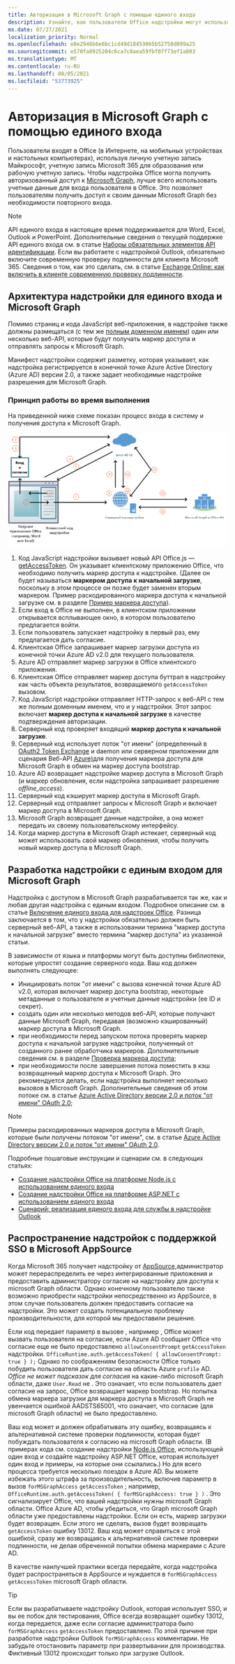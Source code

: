 ```yaml
---
title: Авторизация в Microsoft Graph с помощью единого входа
description: Узнайте, как пользователи Office надстройки могут использовать один вход (SSO) для получения данных из Microsoft Graph.
ms.date: 07/27/2021
localization_priority: Normal
ms.openlocfilehash: e8e2946b6e6bc1cd49d18453065b52758d099a25
ms.sourcegitcommit: e570fa8925204c6ca7c8aea59fbf07f73ef1a803
ms.translationtype: MT
ms.contentlocale: ru-RU
ms.lasthandoff: 08/05/2021
ms.locfileid: "53773925"
---
```

# <a name="authorize-to-microsoft-graph-with-sso"></a>Авторизация в Microsoft Graph с помощью единого входа

Пользователи входят в Office (в Интернете, на мобильных устройствах и настольных компьютерах), используя личную учетную запись Майкрософт, учетную запись Microsoft 365 для образования или рабочую учетную запись. Чтобы надстройка Office могла получить авторизованный доступ к [Microsoft Graph](https://developer.microsoft.com/graph/docs), лучше всего использовать учетные данные для входа пользователя в Office. Это позволяет пользователям получить доступ к своим данным Microsoft Graph без необходимости повторного входа.

> [!NOTE]
> API единого входа в настоящее время поддерживается для Word, Excel, Outlook и PowerPoint. Дополнительные сведения о текущей поддержке API единого входа см. в статье [Наборы обязательных элементов API идентификации](../reference/requirement-sets/identity-api-requirement-sets.md).
> Если вы работаете с надстройкой Outlook, обязательно включите современную проверку подлинности для клиента Microsoft 365. Сведения о том, как это сделать, см. в статье [Exchange Online: как включить в клиенте современную проверку подлинности](https://social.technet.microsoft.com/wiki/contents/articles/32711.exchange-online-how-to-enable-your-tenant-for-modern-authentication.aspx).

## <a name="add-in-architecture-for-sso-and-microsoft-graph"></a>Архитектура надстройки для единого входа и Microsoft Graph

Помимо страниц и кода JavaScript веб-приложения, в надстройке также должны размещаться (с тем же [полным доменном именем](/windows/desktop/DNS/f-gly#_dns_fully_qualified_domain_name_fqdn__gly)) один или несколько веб-API, которые будут получать маркер доступа и отправлять запросы к Microsoft Graph.

Манифест надстройки содержит разметку, которая указывает, как надстройка регистрируется в конечной точке Azure Active Directory (Azure AD) версии 2.0, а также задает необходимые надстройке разрешения для Microsoft Graph.

### <a name="how-it-works-at-runtime"></a>Принцип работы во время выполнения

На приведенной ниже схеме показан процесс входа в систему и получения доступа к Microsoft Graph.

![Схема, показывающая процесс SSO.](../images/sso-access-to-microsoft-graph.png)

1. Код JavaScript надстройки вызывает новый API Office.js — [getAccessToken](/javascript/api/office-runtime/officeruntime.auth#getAccessToken_options_). Он указывает клиентскому приложению Office, что необходимо получить маркер доступа к надстройке. (Далее он будет называться **маркером доступа к начальной загрузке**, поскольку в этом процессе он позже будет заменен вторым маркером. Пример раскодированного маркера доступа к начальной загрузке см. в разделе [Пример маркера доступа](sso-in-office-add-ins.md#example-access-token)).
2. Если вход в Office не выполнен, в клиентском приложении открывается всплывающее окно, в котором пользователю предлагается войти.
3. Если пользователь запускает надстройку в первый раз, ему предлагается дать согласие.
4. Клиентская Office запрашивает маркер  загрузки доступа из конечной точки Azure AD v2.0 для текущего пользователя.
5. Azure AD отправляет маркер загрузки в Office клиентского приложения.
6. Клиентская Office отправляет маркер доступа  буттрап в надстройку как часть объекта результатов, возвращаемого `getAccessToken` вызовом.
7. Код JavaScript надстройки отправляет HTTP-запрос к веб-API с тем же полным доменным именем, что и у надстройки. Этот запрос включает **маркер доступа к начальной загрузке** в качестве подтверждения авторизации.
8. Серверный код проверяет входящий **маркер доступа к начальной загрузке**.
9. Серверный код использует поток "от имени" (определенный в [OAuth2 Token Exchange](https://tools.ietf.org/html/draft-ietf-oauth-token-exchange-02) и daemon или серверном приложении для сценария Веб-API [Azure)](/azure/active-directory/develop/active-directory-authentication-scenarios)для получения маркера доступа для Microsoft Graph в обмен на маркер доступа bootstrap.
10. Azure AD возвращает надстройке маркер доступа в Microsoft Graph (и маркер обновления, если надстройка запрашивает разрешение *offline_access*).
11. Серверный код кэширует маркер доступа в Microsoft Graph.
12. Серверный код отправляет запросы к Microsoft Graph и включает маркер доступа в Microsoft Graph.
13. Microsoft Graph возвращает данные надстройке, а она может передать их своему пользовательскому интерфейсу.
14. Когда маркер доступа в Microsoft Graph истекает, серверный код может использовать свой маркер обновления, чтобы получить новый маркер доступа в Microsoft Graph.

## <a name="develop-an-sso-add-in-that-accesses-microsoft-graph"></a>Разработка надстройки с единым входом для Microsoft Graph

Надстройка с доступом в Microsoft Graph разрабатывается так же, как и любая другая надстройка с единым входом. Подробное описание см. в статье [Включение единого входа для надстроек Office](../develop/sso-in-office-add-ins.md). Разница заключается в том, что у надстройки обязательно должен быть серверный веб-API, а также в использовании термина "маркер доступа к начальной загрузке" вместо термина "маркер доступа" из указанной статьи.

В зависимости от языка и платформы могут быть доступны библиотеки, которые упростят создание серверного кода. Ваш код должен выполнять следующее:

* Инициировать поток "от имени" с вызова конечной точки Azure AD v2.0, которая включает маркер доступа bootstrap, некоторые метаданные о пользователе и учетные данные надстройки (ее ID и секрет).
* создать один или несколько методов веб-API, которые получают данные Microsoft Graph, передавая (возможно кэшированный) маркер доступа в Microsoft Graph.
* при необходимости перед запуском потока проверять маркер доступа к начальной загрузке надстройки, полученный от созданного ранее обработчика маркеров. Дополнительные сведения см. в разделе [Проверка маркера доступа](sso-in-office-add-ins.md#validate-the-access-token); 
* при необходимости после завершения потока поместить в кэш возвращенный маркер доступа к Microsoft Graph. Это рекомендуется делать, если надстройка выполняет несколько вызовов в Microsoft Graph. Дополнительные сведения об этом потоке см. в статье [Azure Active Directory версии 2.0 и поток "от имени" OAuth 2.0](/azure/active-directory/develop/active-directory-v2-protocols-oauth-on-behalf-of);

> [!NOTE]
> Примеры раскодированных маркеров доступа в Microsoft Graph, которые были получены потоком "от имени", см. в статье [Azure Active Directory версии 2.0 и поток "от имени" OAuth 2.0](/azure/active-directory/develop/active-directory-v2-protocols-oauth-on-behalf-of).

Подробные пошаговые инструкции и сценарии см. в следующих статьях:

* [Создание надстройки Office на платформе Node.js с использованием единого входа](create-sso-office-add-ins-nodejs.md)
* [Создание надстройки Office на платформе ASP.NET с использованием единого входа](create-sso-office-add-ins-aspnet.md)
* [Сценарий: реализация единого входа для службы в надстройке Outlook](../outlook/implement-sso-in-outlook-add-in.md)

## <a name="distributing-sso-enabled-add-ins-in-microsoft-appsource"></a>Распространение надстройок с поддержкой SSO в Microsoft AppSource

Когда Microsoft 365 получает надстройку от [AppSource,](https://appsource.microsoft.com)администратор может перераспределить ее через интегрированные приложения и предоставить администратору согласие на надстройку для доступа к microsoft Graph области. [](/microsoft-365/admin/manage/test-and-deploy-microsoft-365-apps) Однако конечному пользователю также возможно приобрести надстройки непосредственно из AppSource, в этом случае пользователь должен предоставить согласие на надстройки. Это может создать потенциальную проблему производительности, для которой мы предоставили решение.

Если код передает параметр в вызове , например , Office может вызвать пользователя на согласие, если Azure AD сообщает Office что согласие еще не было предоставлено `allowConsentPrompt` `getAccessToken` надстройки. `OfficeRuntime.auth.getAccessToken( { allowConsentPrompt: true } );` Однако по соображениям безопасности Office только побудить пользователя дать согласие на область Azure `profile` AD. *Office не может подсказок для согласия* на какие-либо microsoft Graph области, даже `User.Read` не . Это означает, что если пользователь дает согласие на запрос, Office возвращает маркер bootstrap. Но попытка обмена маркера загрузки для маркера доступа в Microsoft Graph не увенчается ошибкой AADSTS65001, что означает, что согласие (для microsoft Graph области) не было предоставлено.

Ваш код может и должен обрабатывать эту ошибку, возвращаясь к альтернативной системе проверки подлинности, которая будет побуждать пользователя к согласию на microsoft Graph области. (В примерах кода см. создание надстройки [Node.js Office,](create-sso-office-add-ins-nodejs.md) использующей [](create-sso-office-add-ins-aspnet.md) один вход и создайте надстройку ASP.NET Office, которая использует один вход и примеры, на которые они ссылались.) Но для всего процесса требуется несколько поездок в Azure AD. Вы можете избежать этого штрафа за производительность, включив параметр в вызов `forMSGraphAccess` `getAccessToken` ; например, `OfficeRuntime.auth.getAccessToken( { forMSGraphAccess: true } )` .  Это сигнализирует Office, что вашей надстройки нужны microsoft Graph области. Office Azure AD, чтобы убедиться, что Graph microsoft Graph области уже предоставлены надстройки. Если он есть, маркер загрузки будет возвращен. Если этого не сделать, вызов будет возвращать `getAccessToken` ошибку 13012. Ваш код может справиться с этой ошибкой, сразу же возвращаясь к альтернативной системе проверки подлинности, не делая обреченной попытки обмена маркерами с Azure AD.

В качестве наилучшей практики всегда передайте, когда надстройка будет распространяться в AppSource и нуждается в `forMSGraphAccess` `getAccessToken` microsoft Graph области.

> [!TIP]
> Если вы разрабатываете надстройку Outlook, которая использует SSO, и вы  ее побок для тестирования, Office всегда возвращает ошибку 13012, когда передается, даже если согласие администратора было `forMSGraphAccess` `getAccessToken` предоставлено. По этой причине при разработке надстройки Outlook `forMSGraphAccess` комментарии.  Не забудьте отостановить параметр при развертывании для производства. Фиктивный 13012 происходит только при загрузке Outlook.
